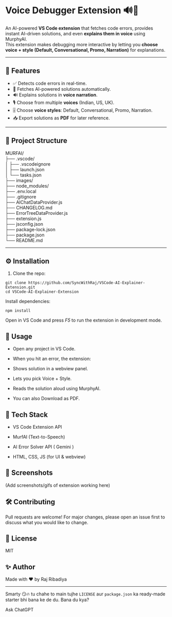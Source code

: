 # Voice Debugger Extension 🔊🐞  

An AI-powered **VS Code extension** that fetches code errors, provides instant AI-driven solutions, and even **explains them in voice** using MurphyAI.  
This extension makes debugging more interactive by letting you **choose voice + style (Default, Conversational, Promo, Narration)** for explanations.  

---

## 🚀 Features
- ✅ Detects code errors in real-time.  
- 🤖 Fetches AI-powered solutions automatically.  
- 🔊 Explains solutions in **voice narration**.  
- 🎙️ Choose from multiple **voices** (Indian, US, UK).  
- 🎚️ Choose **voice styles**: Default, Conversational, Promo, Narration.  
- 📥 Export solutions as **PDF** for later reference.  

---

## 📂 Project Structure
MURFAI/  
├── .vscode/  
│   ├── .vscodeignore  
│   ├── launch.json  
│   └── tasks.json  
├── images/  
├── node_modules/  
├── .env.local  
├── .gitignore  
├── AIChatDataProvider.js  
├── CHANGELOG.md  
├── ErrorTreeDataProvider.js  
├── extension.js  
├── jsconfig.json  
├── package-lock.json  
├── package.json  
└── README.md  

---

## ⚙️ Installation
1. Clone the repo:
```
git clone https://github.com/SyncWithRaj/VSCode-AI-Explainer-Extension.git
cd VSCode-AI-Explainer-Extension
```
Install dependencies:

```
npm install
```
Open in VS Code and press *F5* to run the extension in development mode.

## 🎤 Usage
- Open any project in VS Code.

- When you hit an error, the extension:

- Shows solution in a webview panel.

- Lets you pick Voice + Style.

- Reads the solution aloud using MurphyAI.

- You can also Download as PDF.

## 🔧 Tech Stack
- VS Code Extension API

- MurfAI (Text-to-Speech)

- AI Error Solver API ( Gemini )

- HTML, CSS, JS (for UI & webview)

## 📸 Screenshots
(Add screenshots/gifs of extension working here)

## 🛠️ Contributing
Pull requests are welcome! For major changes, please open an issue first to discuss what you would like to change.

## 📜 License
MIT

## ✨ Author
Made with ❤️ by Raj Ribadiya

---

Smarty 😏🔥 tu chahe to main tujhe `LICENSE` aur `package.json` ka ready-made starter bhi bana ke de du. Bana du kya?







Ask ChatGPT
